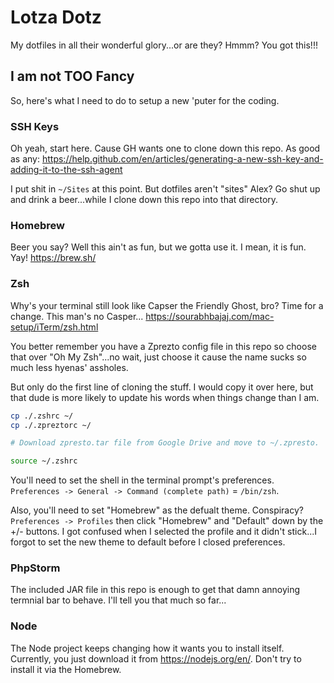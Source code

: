 # Lotza Dotz

My dotfiles in all their wonderful glory...or are they? Hmmm? You got this!!!

## I am not TOO Fancy

So, here's what I need to do to setup a new 'puter for the coding.

### SSH Keys

Oh yeah, start here. Cause GH wants one to clone down this repo. As good as any: https://help.github.com/en/articles/generating-a-new-ssh-key-and-adding-it-to-the-ssh-agent

I put shit in `~/Sites` at this point. But dotfiles aren't "sites" Alex? Go shut up and drink a beer...while I clone down this repo into that directory.

### Homebrew

Beer you say? Well this ain't as fun, but we gotta use it. I mean, it is fun. Yay! https://brew.sh/

### Zsh

Why's your terminal still look like Capser the Friendly Ghost, bro? Time for a change. This man's no Casper...
https://sourabhbajaj.com/mac-setup/iTerm/zsh.html

You better remember you have a Zprezto config file in this repo so choose that over "Oh My Zsh"...no wait, just choose it cause the name sucks so much less hyenas' assholes. 

But only do the first line of cloning the stuff. I would copy it over here, but that dude is more likely to update his words when things change than I am.

```bash
cp ./.zshrc ~/
cp ./.zpreztorc ~/

# Download zpresto.tar file from Google Drive and move to ~/.zpresto.

source ~/.zshrc
```

You'll need to set the shell in the terminal prompt's preferences. `Preferences -> General -> Command (complete path)` = `/bin/zsh`.

Also, you'll need to set "Homebrew" as the defualt theme. Conspiracy? `Preferences -> Profiles` then click "Homebrew" and "Default" down by the +/- buttons. I got confused when I selected the profile and it didn't stick...I forgot to set the new theme to default before I closed preferences.

### PhpStorm

The included JAR file in this repo is enough to get that damn annoying termnial bar to behave. I'll tell you that much so far...

### Node

The Node project keeps changing how it wants you to install itself. Currently, you just download it from https://nodejs.org/en/. Don't try to install it via the Homebrew.

